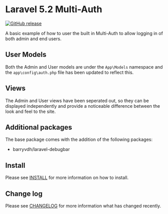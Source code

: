 # Laravel 5.2 Multi-Auth

[![GitHub release](https://img.shields.io/badge/release-1.0-brightgreen.svg)]()

A basic example of how to user the built in Multi-Auth to allow logging in of both admin and end users.

## User Models

Both the Admin and User models are under the ```App\Models``` namespace and the ```app\config\auth.php``` file has been updated to reflect this.

## Views

The Admin and User views have been seperated out, so they can be displayed independently and provide a noticeable difference between the look and feel to the site.

## Additional packages

The base package comes with the addition of the following packages:
* barryvdh/laravel-debugbar

## Install

Please see [INSTALL](INSTALL.md) for more information on how to install.

## Change log

Please see [CHANGELOG](CHANGELOG.md) for more information what has changed recently.
